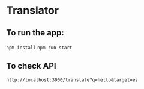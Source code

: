# Translator

## To run the app:
`npm install`
`npm run start`

## To check API
`http://localhost:3000/translate?q=hello&target=es`

